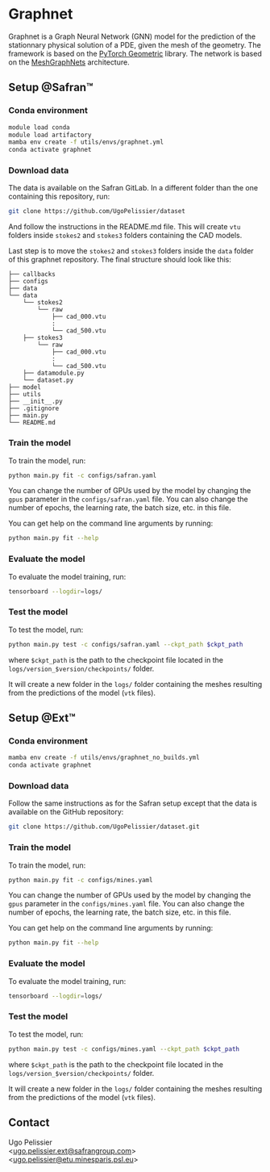# Graphnet

Graphnet is a Graph Neural Network (GNN) model for the prediction of the stationnary physical solution of a PDE, given the mesh of the geometry. The framework is based on the [PyTorch Geometric](https://pytorch-geometric.readthedocs.io/en/latest/) library. The network is based on the [MeshGraphNets](https://arxiv.org/abs/2010.03409) architecture.

## Setup @Safran™

### Conda environment
```bash
module load conda
module load artifactory
mamba env create -f utils/envs/graphnet.yml
conda activate graphnet
```

### Download data
The data is available on the Safran GitLab. In a different folder than the one containing this repository, run:
```bash
git clone https://github.com/UgoPelissier/dataset
```
And follow the instructions in the README.md file. This will create `vtu` folders inside `stokes2` and `stokes3` folders containing the CAD models.

Last step is to move the `stokes2` and `stokes3` folders inside the `data` folder of this graphnet repository. The final structure should look like this:

```
├── callbacks
├── configs
├── data
└── data
    └── stokes2
        └── raw
            ├── cad_000.vtu
            :
            └── cad_500.vtu
    ├── stokes3
        └── raw
            ├── cad_000.vtu
            :
            └── cad_500.vtu
    ├── datamodule.py
    └── dataset.py
├── model
├── utils
├── __init__.py
├── .gitignore
├── main.py
└── README.md
```

### Train the model
To train the model, run:
```bash
python main.py fit -c configs/safran.yaml
```

You can change the number of GPUs used by the model by changing the `gpus` parameter in the `configs/safran.yaml` file. You can also change the number of epochs, the learning rate, the batch size, etc. in this file.

You can get help on the command line arguments by running:
```bash
python main.py fit --help
```

### Evaluate the model
To evaluate the model training, run:
```bash
tensorboard --logdir=logs/
```

### Test the model
To test the model, run:
```bash
python main.py test -c configs/safran.yaml --ckpt_path $ckpt_path
```
where `$ckpt_path` is the path to the checkpoint file located in the `logs/version_$version/checkpoints/` folder.

It will create a new folder in the `logs/` folder containing the meshes resulting from the predictions of the model (`vtk` files).

## Setup @Ext™

### Conda environment
```bash
mamba env create -f utils/envs/graphnet_no_builds.yml
conda activate graphnet
```

### Download data
Follow the same instructions as for the Safran setup except that the data is available on the GitHub repository:
```bash
git clone https://github.com/UgoPelissier/dataset.git
```

### Train the model
To train the model, run:
```bash
python main.py fit -c configs/mines.yaml
```

You can change the number of GPUs used by the model by changing the `gpus` parameter in the `configs/mines.yaml` file. You can also change the number of epochs, the learning rate, the batch size, etc. in this file.

You can get help on the command line arguments by running:
```bash
python main.py fit --help
```

### Evaluate the model
To evaluate the model training, run:
```bash
tensorboard --logdir=logs/
```

### Test the model
To test the model, run:
```bash
python main.py test -c configs/mines.yaml --ckpt_path $ckpt_path
```
where `$ckpt_path` is the path to the checkpoint file located in the `logs/version_$version/checkpoints/` folder.

It will create a new folder in the `logs/` folder containing the meshes resulting from the predictions of the model (`vtk` files).

## Contact

Ugo Pelissier \
\<[ugo.pelissier.ext@safrangroup.com](mailto:ugo.pelissier.ext@safrangroup.com)\> \
\<[ugo.pelissier@etu.minesparis.psl.eu](mailto:ugo.pelissier@etu.minesparis.psl.eu)\>
